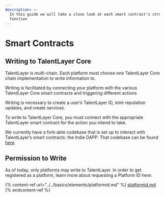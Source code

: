 ```yaml
---
description: >-
  In this guide we will take a close look at each smart contract's structure and
  function
---
```


# Smart Contracts

## Writing to TalentLayer Core

TalentLayer is multi-chain. Each platform must choose one TalentLayer Core chain implementation to write information to.

Writing is facilitated by connecting your platform with the various TalentLayer Core smart contracts and triggering different actions.

Writing is necessary to create a user’s TalentLayer ID, mint reputation updates, and create services.

To write to TalentLayer Core, you must connect with the appropriate TalentLayer smart contract for the action you intend to take.

We currently have a fork-able codebase that is set up to interact with TalentLayer’s smart contracts: the Indie DAPP. That codebase can be found [here](https://github.com/TalentLayer-Labs/indie-frontend).

## Permission to Write

As of today, only platforms may write to TalentLayer. In order to get registered as a platform, learn more about requesting a Platform ID here:

{% content-ref url="../../basics/elements/platformid.md" %}
[platformid.md](../../basics/elements/platformid.md)
{% endcontent-ref %}
